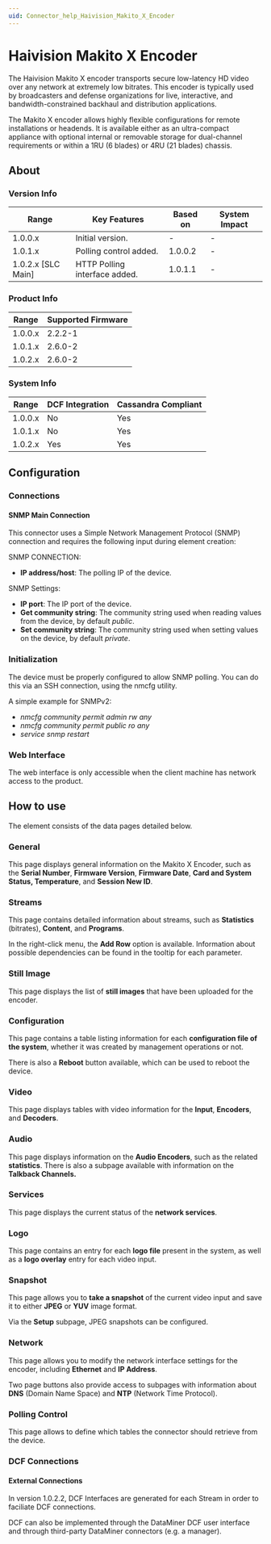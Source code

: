 ```yaml
---
uid: Connector_help_Haivision_Makito_X_Encoder
---
```


# Haivision Makito X Encoder

The Haivision Makito X encoder transports secure low-latency HD video over any network at extremely low bitrates. This encoder is typically used by broadcasters and defense organizations for live, interactive, and bandwidth-constrained backhaul and distribution applications.

The Makito X encoder allows highly flexible configurations for remote installations or headends. It is available either as an ultra-compact appliance with optional internal or removable storage for dual-channel requirements or within a 1RU (6 blades) or 4RU (21 blades) chassis.

## About

### Version Info

| Range              | Key Features                  | Based on | System Impact |
|--------------------|-------------------------------|----------|---------------|
| 1.0.0.x            | Initial version.              | -        | -             |
| 1.0.1.x            | Polling control added.        | 1.0.0.2  | -             |
| 1.0.2.x [SLC Main] | HTTP Polling interface added. | 1.0.1.1  | -             |

### Product Info

| Range     | Supported Firmware     |
|-----------|------------------------|
| 1.0.0.x   | 2.2.2-1                |
| 1.0.1.x   | 2.6.0-2                |
| 1.0.2.x   | 2.6.0-2                |

### System Info

| Range     | DCF Integration     | Cassandra Compliant     | 
|-----------|---------------------|-------------------------|
| 1.0.0.x   | No                  | Yes                     |
| 1.0.1.x   | No                  | Yes                     |
| 1.0.2.x   | Yes                 | Yes                     |

## Configuration

### Connections

#### SNMP Main Connection

This connector uses a Simple Network Management Protocol (SNMP) connection and requires the following input during element creation:

SNMP CONNECTION:

- **IP address/host**: The polling IP of the device.

SNMP Settings:

- **IP port**: The IP port of the device.
- **Get community string**: The community string used when reading values from the device, by default *public*.
- **Set community string**: The community string used when setting values on the device, by default *private*.

### Initialization

The device must be properly configured to allow SNMP polling. You can do this via an SSH connection, using the nmcfg utility.

A simple example for SNMPv2:

- *nmcfg community permit admin rw any*
- *nmcfg community permit public ro any*
- *service snmp restart*

### Web Interface

The web interface is only accessible when the client machine has network access to the product.

## How to use

The element consists of the data pages detailed below.

### General

This page displays general information on the Makito X Encoder, such as the **Serial Number**, **Firmware Version**, **Firmware Date**, **Card and System Status, Temperature**, and **Session New ID**.

### Streams

This page contains detailed information about streams, such as **Statistics** (bitrates), **Content**, and **Programs**.

In the right-click menu, the **Add Row** option is available. Information about possible dependencies can be found in the tooltip for each parameter.

### Still Image

This page displays the list of **still images** that have been uploaded for the encoder.

### Configuration

This page contains a table listing information for each **configuration file of the system**, whether it was created by management operations or not.

There is also a **Reboot** button available, which can be used to reboot the device.

### Video

This page displays tables with video information for the **Input**, **Encoders**, and **Decoders**.

### Audio

This page displays information on the **Audio Encoders**, such as the related **statistics**. There is also a subpage available with information on the **Talkback Channels.**

### Services

This page displays the current status of the **network services**.

### Logo

This page contains an entry for each **logo file** present in the system, as well as a **logo overlay** entry for each video input.

### Snapshot

This page allows you to **take a snapshot** of the current video input and save it to either **JPEG** or **YUV** image format.

Via the **Setup** subpage, JPEG snapshots can be configured.

### Network

This page allows you to modify the network interface settings for the encoder, including **Ethernet** and **IP Address**.

Two page buttons also provide access to subpages with information about **DNS** (Domain Name Space) and **NTP** (Network Time Protocol).

### Polling Control

This page allows to define which tables the connector should retrieve from the device.

### DCF Connections

#### External Connections
In version 1.0.2.2, DCF Interfaces are generated for each Stream in order to faciliate DCF connections.

DCF can also be implemented through the DataMiner DCF user interface and through third-party DataMiner connectors (e.g. a manager).
